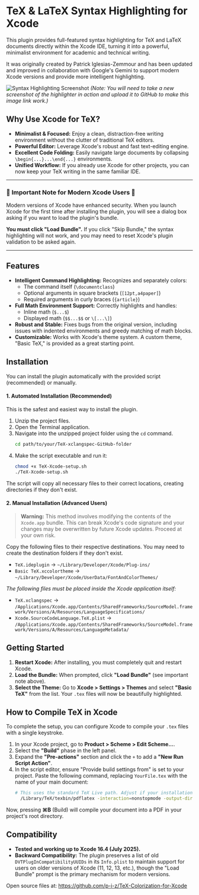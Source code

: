 # TeX & LaTeX Syntax Highlighting for Xcode

This plugin provides full-featured syntax highlighting for TeX and LaTeX documents directly within the Xcode IDE, turning it into a powerful, minimalist environment for academic and technical writing.

It was originally created by Patrick Iglesias-Zemmour and has been updated and improved in collaboration with Google's Gemini to support modern Xcode versions and provide more intelligent highlighting.

![Syntax Highlighting Screenshot](https://user-images.githubusercontent.com/..../screenshot.png)
*(Note: You will need to take a new screenshot of the highlighter in action and upload it to GitHub to make this image link work.)*

## Why Use Xcode for TeX?

*   **Minimalist & Focused:** Enjoy a clean, distraction-free writing environment without the clutter of traditional TeX editors.
*   **Powerful Editor:** Leverage Xcode's robust and fast text-editing engine.
*   **Excellent Code Folding:** Easily navigate large documents by collapsing `\begin{...}...\end{...}` environments.
*   **Unified Workflow:** If you already use Xcode for other projects, you can now keep your TeX writing in the same familiar IDE.

---

### 🚨 **Important Note for Modern Xcode Users** 🚨

Modern versions of Xcode have enhanced security. When you launch Xcode for the first time after installing the plugin, you will see a dialog box asking if you want to load the plugin's bundle.

**You must click "Load Bundle".** If you click "Skip Bundle," the syntax highlighting will not work, and you may need to reset Xcode's plugin validation to be asked again.

---

## Features

*   **Intelligent Command Highlighting:** Recognizes and separately colors:
    *   The command itself (`\documentclass`)
    *   Optional arguments in square brackets (`[12pt,a4paper]`)
    *   Required arguments in curly braces (`{article}`)
*   **Full Math Environment Support:** Correctly highlights and handles:
    *   Inline math (`$...$`)
    *   Displayed math (`$$...$$` or `\[...\]`)
*   **Robust and Stable:** Fixes bugs from the original version, including issues with indented environments and greedy matching of math blocks.
*   **Customizable:** Works with Xcode's theme system. A custom theme, "Basic TeX," is provided as a great starting point.

## Installation

You can install the plugin automatically with the provided script (recommended) or manually.

#### 1. Automated Installation (Recommended)

This is the safest and easiest way to install the plugin.

1.  Unzip the project files.
2.  Open the Terminal application.
3.  Navigate into the unzipped project folder using the `cd` command.
    ```sh
    cd path/to/your/TeX-xclangspec-GitHub-folder
    ```
4.  Make the script executable and run it:
    ```sh
    chmod +x TeX-Xcode-setup.sh
    ./TeX-Xcode-setup.sh
    ```
The script will copy all necessary files to their correct locations, creating directories if they don't exist.

#### 2. Manual Installation (Advanced Users)

> **Warning:** This method involves modifying the contents of the `Xcode.app` bundle. This can break Xcode's code signature and your changes may be overwritten by future Xcode updates. Proceed at your own risk.

Copy the following files to their respective destinations. You may need to create the destination folders if they don't exist.

*   `TeX.ideplugin` -> `~/Library/Developer/Xcode/Plug-ins/`
*   `Basic TeX.xccolortheme` -> `~/Library/Developer/Xcode/UserData/FontAndColorThemes/`

*The following files must be placed inside the Xcode application itself:*
*   `TeX.xclangspec` -> `/Applications/Xcode.app/Contents/SharedFrameworks/SourceModel.framework/Versions/A/Resources/LanguageSpecifications/`
*   `Xcode.SourceCodeLanguage.TeX.plist` -> `/Applications/Xcode.app/Contents/SharedFrameworks/SourceModel.framework/Versions/A/Resources/LanguageMetadata/`


## Getting Started

1.  **Restart Xcode:** After installing, you must completely quit and restart Xcode.
2.  **Load the Bundle:** When prompted, click **"Load Bundle"** (see important note above).
3.  **Select the Theme:** Go to **Xcode > Settings > Themes** and select **"Basic TeX"** from the list. Your `.tex` files will now be beautifully highlighted.

## How to Compile TeX in Xcode

To complete the setup, you can configure Xcode to compile your `.tex` files with a single keystroke.

1.  In your Xcode project, go to **Product > Scheme > Edit Scheme...**.
2.  Select the **"Build"** phase in the left panel.
3.  Expand the **"Pre-actions"** section and click the `+` to add a **"New Run Script Action"**.
4.  In the script editor, ensure "Provide build settings from" is set to your project. Paste the following command, replacing `YourFile.tex` with the name of your main document:
    ```sh
    # This uses the standard TeX Live path. Adjust if your installation is different.
      /Library/TeX/texbin/pdflatex -interaction=nonstopmode -output-directory="${SRCROOT}" "${SRCROOT}/YourFile.tex" && open -a "/Applications/XCode.app" $(SRCROOT)YourFile.pdf
    ```
Now, pressing **⌘B** (Build) will compile your document into a PDF in your project's root directory.

## Compatibility

*   **Tested and working up to Xcode 16.4 (July 2025).**
*   **Backward Compatibility:** The plugin preserves a list of old `DVTPlugInCompatibilityUUIDs` in its `Info.plist` to maintain support for users on older versions of Xcode (11, 12, 13, etc.), though the "Load Bundle" prompt is the primary mechanism for modern versions.

Open source files at: https://github.com/p-i-z/TeX-Colorization-for-Xcode
